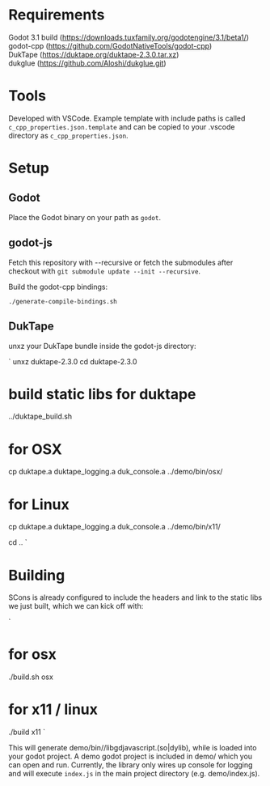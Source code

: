 
Requirements
============
Godot 3.1 build (https://downloads.tuxfamily.org/godotengine/3.1/beta1/)  
godot-cpp (https://github.com/GodotNativeTools/godot-cpp)  
DukTape (https://duktape.org/duktape-2.3.0.tar.xz)  
dukglue (https://github.com/Aloshi/dukglue.git)  

Tools
=====
Developed with VSCode. Example template with include paths is called `c_cpp_properties.json.template` and can be copied to your .vscode directory as `c_cpp_properties.json`.

Setup
=====

Godot
-----
Place the Godot binary on your path as `godot`.

godot-js
--------
Fetch this repository with --recursive or fetch the submodules after checkout with `git submodule update --init --recursive`.

Build the godot-cpp bindings:

`
./generate-compile-bindings.sh
`

DukTape
-------
unxz your DukTape bundle inside the godot-js directory:

`
unxz duktape-2.3.0
cd duktape-2.3.0

# build static libs for duktape
../duktape_build.sh

# for OSX
cp duktape.a duktape_logging.a duk_console.a ../demo/bin/osx/

# for Linux
cp duktape.a duktape_logging.a duk_console.a ../demo/bin/x11/

cd ..
`

Building
========

SCons is already configured to include the headers and link to the static libs we just built, which we can kick off with:

`
# for osx
./build.sh osx

# for x11 / linux
./build x11
`

This will generate demo/bin/<PLATFORM>/libgdjavascript.(so|dylib), while is loaded into your godot project. A demo godot project is included in demo/ which you can open and run. Currently, the library only wires up console for logging and will execute `index.js` in the main project directory (e.g. demo/index.js).

